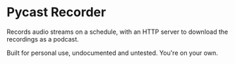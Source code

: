 # Pycast Recorder

Records audio streams on a schedule, with an HTTP server to download the recordings as a podcast.

Built for personal use, undocumented and untested. You're on your own.
